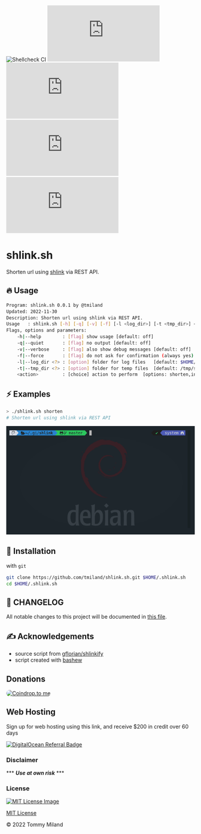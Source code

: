 ![Shellcheck CI](https://github.com/tmiland/shlink.sh/workflows/Shellcheck%20CI/badge.svg)
![GH Language](https://img.shields.io/github/languages/top/tmiland/shlink.sh)
![GH stars](https://img.shields.io/github/stars/tmiland/shlink.sh)
![GH tag](https://img.shields.io/github/v/tag/tmiland/shlink.sh)
![GH License](https://img.shields.io/github/license/tmiland/shlink.sh)

# shlink.sh

Shorten url using [shlink](https://github.com/shlinkio/shlink) via REST API.

## 🔥 Usage

```bash
Program: shlink.sh 0.0.1 by @tmiland
Updated: 2022-11-30
Description: Shorten url using shlink via REST API.
Usage   : shlink.sh [-h] [-q] [-v] [-f] [-l <log_dir>] [-t <tmp_dir>] <action>
Flags, options and parameters:
    -h|--help        : [flag] show usage [default: off]
    -q|--quiet       : [flag] no output [default: off]
    -v|--verbose     : [flag] also show debug messages [default: off]
    -f|--force       : [flag] do not ask for confirmation (always yes) [default: off]
    -l|--log_dir <?> : [option] folder for log files   [default: $HOME/.shlink.sh/log]
    -t|--tmp_dir <?> : [option] folder for temp files  [default: /tmp/shlink.sh]
    <action>         : [choice] action to perform  [options: shorten,info,check,env,update]
```

## ⚡️ Examples

```bash
> ./shlink.sh shorten
# Shorten url using shlink via REST API
```

![shlink.sh.gif](/assets/shlink.sh.gif)

## 🚀 Installation

with `git`

```bash
git clone https://github.com/tmiland/shlink.sh.git $HOME/.shlink.sh
cd $HOME/.shlink.sh
```

## 📝 CHANGELOG
All notable changes to this project will be documented in [this file](CHANGELOG.md).

## ✍ Acknowledgements

- source script from [gflorian/shlinkify](https://github.com/gflorian/shlinkify)
- script created with [bashew](https://github.com/pforret/bashew)

## Donations
<a href="https://coindrop.to/tmiland" target="_blank"><img src="https://coindrop.to/embed-button.png" style="border-radius: 10px; height: 57px !important;width: 229px !important;" alt="Coindrop.to me"></img></a>

## Web Hosting

Sign up for web hosting using this link, and receive $200 in credit over 60 days

<a href="https://www.digitalocean.com/?refcode=f1f2b475fca0&amp;utm_campaign=Referral_Invite&amp;utm_medium=Referral_Program&amp;utm_source=badge"><img src="https://web-platforms.sfo2.digitaloceanspaces.com/WWW/Badge%203.svg" alt="DigitalOcean Referral Badge"></a>

### Disclaimer 

*** ***Use at own risk*** ***

### License

[![MIT License Image](https://upload.wikimedia.org/wikipedia/commons/thumb/0/0c/MIT_logo.svg/220px-MIT_logo.svg.png)](https://github.com/tmiland/shlink.sh/blob/master/LICENSE)

[MIT License](https://github.com/tmiland/shlink.sh/blob/master/LICENSE)

&copy; 2022 Tommy Miland
